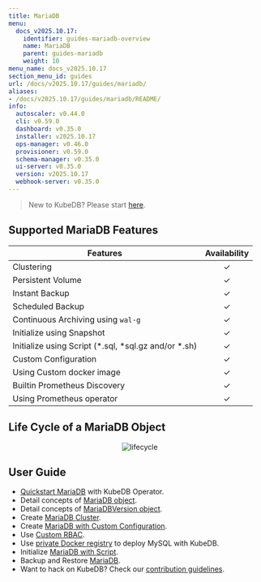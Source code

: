 ```yaml
---
title: MariaDB
menu:
  docs_v2025.10.17:
    identifier: guides-mariadb-overview
    name: MariaDB
    parent: guides-mariadb
    weight: 10
menu_name: docs_v2025.10.17
section_menu_id: guides
url: /docs/v2025.10.17/guides/mariadb/
aliases:
- /docs/v2025.10.17/guides/mariadb/README/
info:
  autoscaler: v0.44.0
  cli: v0.59.0
  dashboard: v0.35.0
  installer: v2025.10.17
  ops-manager: v0.46.0
  provisioner: v0.59.0
  schema-manager: v0.35.0
  ui-server: v0.35.0
  version: v2025.10.17
  webhook-server: v0.35.0
---
```


> New to KubeDB? Please start [here](/docs/v2025.10.17/README).

## Supported MariaDB Features

| Features                                                | Availability |
|---------------------------------------------------------| :----------: |
| Clustering                                              |   &#10003;   |
| Persistent Volume                                       |   &#10003;   |
| Instant Backup                                          |   &#10003;   |
| Scheduled Backup                                        |   &#10003;   |
| Continuous Archiving using `wal-g`                      |   &#10003;   |
| Initialize using Snapshot                               |   &#10003;   |
| Initialize using Script (\*.sql, \*sql.gz and/or \*.sh) |   &#10003;   |
| Custom Configuration                                    |   &#10003;   |
| Using Custom docker image                               |   &#10003;   |
| Builtin Prometheus Discovery                            |   &#10003;   |
| Using Prometheus operator                               |   &#10003;   |

## Life Cycle of a MariaDB Object

<p align="center">
  <img alt="lifecycle"  src="/docs/v2025.10.17/guides/mariadb/images/mariadb-lifecycle.png" >
</p>

## User Guide

- [Quickstart MariaDB](/docs/v2025.10.17/guides/mariadb/quickstart/overview) with KubeDB Operator.
- Detail concepts of [MariaDB object](/docs/v2025.10.17/guides/mariadb/concepts/mariadb).
- Detail concepts of [MariaDBVersion object](/docs/v2025.10.17/guides/mariadb/concepts/mariadb-version).
- Create [MariaDB Cluster](/docs/v2025.10.17/guides/mariadb/clustering/galera-cluster).
- Create [MariaDB with Custom Configuration](/docs/v2025.10.17/guides/mariadb/configuration/using-config-file).
- Use [Custom RBAC](/docs/v2025.10.17/guides/mariadb/custom-rbac/using-custom-rbac).
- Use [private Docker registry](/docs/v2025.10.17/guides/mariadb/private-registry/quickstart) to deploy MySQL with KubeDB.
- Initialize [MariaDB with Script](/docs/v2025.10.17/guides/mariadb/initialization/using-script).
- Backup and Restore [MariaDB](/docs/v2025.10.17/guides/mariadb/backup/stash/overview).
- Want to hack on KubeDB? Check our [contribution guidelines](/docs/v2025.10.17/CONTRIBUTING).
